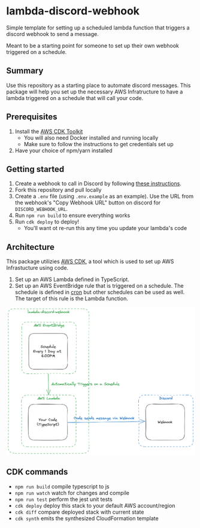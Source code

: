 # lambda-discord-webhook

Simple template for setting up a scheduled lambda function that triggers a discord webhook to send a message.

Meant to be a starting point for someone to set up their own webhook triggered on a schedule.

## Summary
Use this repository as a starting place to automate discord messages. This package will help you set up the necessary AWS Infratructure to have a lambda triggered on a schedule that will call your code.

## Prerequisites
1. Install the [AWS CDK Toolkit](https://docs.aws.amazon.com/cdk/v2/guide/cli.html)
    - You will also need Docker installed and running locally
    - Make sure to follow the instructions to get credentials set up
2. Have your choice of npm/yarn installed

## Getting started
1. Create a webhook to call in Discord by following [these instructions](https://support.discord.com/hc/en-us/articles/228383668-Intro-to-Webhooks).
2. Fork this repository and pull locally
3. Create a `.env` file (using `.env.example` as an example). Use the URL from the webhook's "Copy Webhook URL" button on discord for `DISCORD_WEBHOOK_URL`.
4. Run `npm run build` to ensure everything works
5. Run `cdk deploy` to deploy!
   - You'll want ot re-run this any time you update your lambda's code

## Architecture
This package utilizies [AWS CDK](https://aws.amazon.com/cdk/), a tool which is used to set up AWS Infrastucture using code.
1. Set up an AWS Lambda defined in TypeScript.
2. Set up an AWS EventBridge rule that is triggered on a schedule. The schedule is defined in [cron](https://en.wikipedia.org/wiki/Cron) but other schedules can be used as well. The target of this rule is the Lambda function.

![architecture diagram](./assets/architecture.png)

## CDK commands

- `npm run build` compile typescript to js
- `npm run watch` watch for changes and compile
- `npm run test` perform the jest unit tests
- `cdk deploy` deploy this stack to your default AWS account/region
- `cdk diff` compare deployed stack with current state
- `cdk synth` emits the synthesized CloudFormation template
